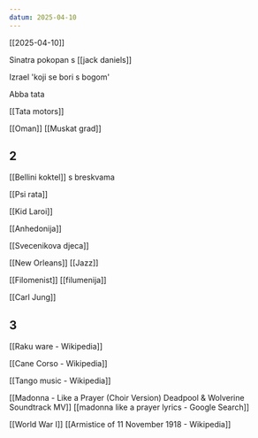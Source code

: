 ```yaml
---
datum: 2025-04-10
---
```

[[2025-04-10]]

Sinatra pokopan s [[jack daniels]]

Izrael 'koji se bori s bogom'

Abba tata

[[Tata motors]]

[[Oman]] [[Muskat grad]]

## 2

[[Bellini koktel]] s breskvama

[[Psi rata]]

[[Kid Laroi]]

[[Anhedonija]]

[[Svecenikova djeca]]

[[New Orleans]]
[[Jazz]]

[[Filomenist]] [[filumenija]]

[[Carl Jung]]

## 3

[[Raku ware - Wikipedia]]

[[Cane Corso - Wikipedia]]

[[Tango music - Wikipedia]]

[[Madonna - Like a Prayer (Choir Version) Deadpool & Wolverine Soundtrack MV]]
[[madonna like a prayer lyrics - Google Search]]

[[World War I]]
[[Armistice of 11 November 1918 - Wikipedia]]

